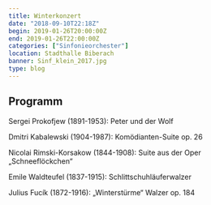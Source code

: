 ```yaml
---
title: Winterkonzert
date: "2018-09-10T22:18Z"
begin: 2019-01-26T20:00:00Z
end: 2019-01-26T22:00:00Z
categories: ["Sinfonieorchester"]
location: Stadthalle Biberach
banner: Sinf_klein_2017.jpg
type: blog
---
```

## Programm

Sergei Prokofjew (1891-1953): Peter und der Wolf

Dmitri Kabalewski (1904-1987): Komödianten-Suite op. 26

Nicolai Rimski-Korsakow (1844-1908): Suite aus der Oper „Schneeflöckchen“

Emile Waldteufel (1837-1915): Schlittschuhläuferwalzer

Julius Fucík (1872-1916): „Winterstürme“ Walzer op. 184
